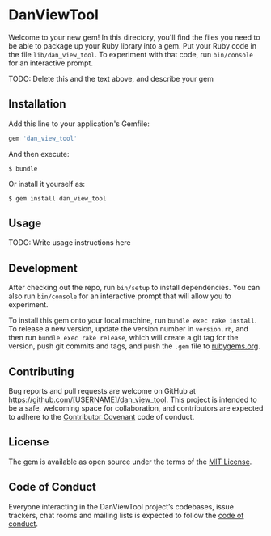 # DanViewTool

Welcome to your new gem! In this directory, you'll find the files you need to be able to package up your Ruby library into a gem. Put your Ruby code in the file `lib/dan_view_tool`. To experiment with that code, run `bin/console` for an interactive prompt.

TODO: Delete this and the text above, and describe your gem

## Installation

Add this line to your application's Gemfile:

```ruby
gem 'dan_view_tool'
```

And then execute:

    $ bundle

Or install it yourself as:

    $ gem install dan_view_tool

## Usage

TODO: Write usage instructions here

## Development

After checking out the repo, run `bin/setup` to install dependencies. You can also run `bin/console` for an interactive prompt that will allow you to experiment.

To install this gem onto your local machine, run `bundle exec rake install`. To release a new version, update the version number in `version.rb`, and then run `bundle exec rake release`, which will create a git tag for the version, push git commits and tags, and push the `.gem` file to [rubygems.org](https://rubygems.org).

## Contributing

Bug reports and pull requests are welcome on GitHub at https://github.com/[USERNAME]/dan_view_tool. This project is intended to be a safe, welcoming space for collaboration, and contributors are expected to adhere to the [Contributor Covenant](http://contributor-covenant.org) code of conduct.

## License

The gem is available as open source under the terms of the [MIT License](https://opensource.org/licenses/MIT).

## Code of Conduct

Everyone interacting in the DanViewTool project’s codebases, issue trackers, chat rooms and mailing lists is expected to follow the [code of conduct](https://github.com/[USERNAME]/dan_view_tool/blob/master/CODE_OF_CONDUCT.md).
